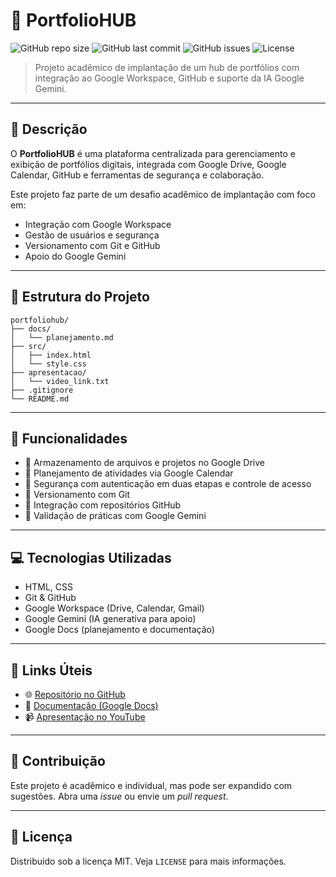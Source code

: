 # 📁 PortfolioHUB

![GitHub repo size](https://img.shields.io/github/repo-size/seu-usuario/portfoliohub)
![GitHub last commit](https://img.shields.io/github/last-commit/seu-usuario/portfoliohub)
![GitHub issues](https://img.shields.io/github/issues/seu-usuario/portfoliohub)
![License](https://img.shields.io/github/license/seu-usuario/portfoliohub)

> Projeto acadêmico de implantação de um hub de portfólios com integração ao Google Workspace, GitHub e suporte da IA Google Gemini.

---

## 📌 Descrição

O **PortfolioHUB** é uma plataforma centralizada para gerenciamento e exibição de portfólios digitais, integrada com Google Drive, Google Calendar, GitHub e ferramentas de segurança e colaboração.

Este projeto faz parte de um desafio acadêmico de implantação com foco em:

- Integração com Google Workspace
- Gestão de usuários e segurança
- Versionamento com Git e GitHub
- Apoio do Google Gemini

---

## 🧱 Estrutura do Projeto

```
portfoliohub/
├── docs/
│   └── planejamento.md
├── src/
│   ├── index.html
│   └── style.css
├── apresentacao/
│   └── video_link.txt
├── .gitignore
└── README.md
```

---

## 🚀 Funcionalidades

- 📂 Armazenamento de arquivos e projetos no Google Drive
- 📅 Planejamento de atividades via Google Calendar
- 🔐 Segurança com autenticação em duas etapas e controle de acesso
- 🔄 Versionamento com Git
- 🔗 Integração com repositórios GitHub
- 🤖 Validação de práticas com Google Gemini

---

## 💻 Tecnologias Utilizadas

- HTML, CSS
- Git & GitHub
- Google Workspace (Drive, Calendar, Gmail)
- Google Gemini (IA generativa para apoio)
- Google Docs (planejamento e documentação)

---

## 🔗 Links Úteis

- 🌐 [Repositório no GitHub](https://github.com/seu-usuario/portfoliohub)
- 📄 [Documentação (Google Docs)](https://docs.google.com/document/d/EXEMPLO)
- 📹 [Apresentação no YouTube](https://www.youtube.com/watch?v=SEU-LINK-AQUI)

---

## 👥 Contribuição

Este projeto é acadêmico e individual, mas pode ser expandido com sugestões. Abra uma *issue* ou envie um *pull request*.

---

## 📝 Licença

Distribuído sob a licença MIT. Veja `LICENSE` para mais informações.
